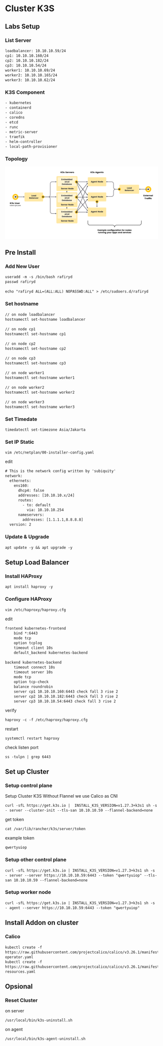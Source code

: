 # Cluster K3S

## Labs Setup
### List Server
```
loadbalancer: 10.10.10.59/24
cp1: 10.10.10.160/24
cp2: 10.10.10.182/24
cp3: 10.10.10.54/24
worker1: 10.10.10.69/24
worker2: 10.10.10.165/24
worker3: 10.10.10.62/24
```

### K3S Component
```
- kubernetes
- containerd
- calico
- coredns
- etcd
- runc
- metric-server
- traefik
- helm-controller
- local-path-provisioner
```

### Topology
![High Availability K3S](k3s-architecture-ha-embedded.svg)

## Pre Install
### Add New User
```
useradd -m -s /bin/bash rafiryd
passwd rafiryd

echo "rafiryd ALL=(ALL:ALL) NOPASSWD:ALL" > /etc/sudoers.d/rafiryd
```

### Set hostname
```
// on node loadbalancer
hostnamectl set-hostname loadbalancer

// on node cp1
hostnamectl set-hostname cp1

// on node cp2
hostnamectl set-hostname cp2

// on node cp3
hostnamectl set-hostname cp3

// on node worker1
hostnamectl set-hostname worker1

// on node worker2
hostnamectl set-hostname worker2

// on node worker3
hostnamectl set-hostname worker3
```

### Set Timedate
```
timedatectl set-timezone Asia/Jakarta
```

### Set IP Static
```
vim /etc/netplan/00-installer-config.yaml
```

edit
```
# This is the network config written by 'subiquity'
network:
  ethernets:
    ens160:
      dhcp4: false
      addresses: [10.10.10.x/24]
      routes:
        - to: default
          via: 10.10.10.254
      nameservers:
        addresses: [1.1.1.1,8.8.8.8]
  version: 2
```

### Update & Upgrade
```
apt update -y && apt upgrade -y
```

## Setup Load Balancer
### Install HAProxy
```
apt install haproxy -y
```

### Configure HAProxy
```
vim /etc/haproxy/haproxy.cfg 
```

edit 
```
frontend kubernetes-frontend
    bind *:6443
    mode tcp
    option tcplog
    timeout client 10s
    default_backend kubernetes-backend

backend kubernetes-backend
    timeout connect 10s
    timeout server 10s
    mode tcp
    option tcp-check
    balance roundrobin
    server cp1 10.10.10.160:6443 check fall 3 rise 2
    server cp2 10.10.10.182:6443 check fall 3 rise 2
    server cp3 10.10.10.54:6443 check fall 3 rise 2
```

verify
```
haproxy -c -f /etc/haproxy/haproxy.cfg
```

restart
```
systemctl restart haproxy
```

check listen port
```
ss -tulpn | grep 6443
```

## Set up Cluster
### Setup control plane
Setup Cluster K3S Without Flannel we use Calico as CNI
```
curl -sfL https://get.k3s.io |  INSTALL_K3S_VERSION=v1.27.3+k3s1 sh -s - server --cluster-init --tls-san 10.10.10.59 --flannel-backend=none
```

get token
```
cat /var/lib/rancher/k3s/server/token
```

example token
```
qwertyuiop
```

### Setup other control plane
```
curl -sfL https://get.k3s.io | INSTALL_K3S_VERSION=v1.27.3+k3s1 sh -s - server --server https://10.10.10.59:6443 --token "qwertyuiop" --tls-san 10.10.10.59 --flannel-backend=none
```

### Setup worker node
```
curl -sfL https://get.k3s.io | INSTALL_K3S_VERSION=v1.27.3+k3s1 sh -s - agent --server https://10.10.10.59:6443 --token "qwertyuiop"
```

## Install Addon on cluster 
### Calico
```
kubectl create -f https://raw.githubusercontent.com/projectcalico/calico/v3.26.1/manifests/tigera-operator.yaml
kubectl create -f https://raw.githubusercontent.com/projectcalico/calico/v3.26.1/manifests/custom-resources.yaml
```

## Opsional 
### Reset Cluster
on server
```
/usr/local/bin/k3s-uninstall.sh
```
on agent
```
/usr/local/bin/k3s-agent-uninstall.sh
```